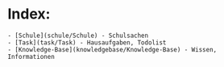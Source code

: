 # Index:
    - [Schule](schule/Schule) - Schulsachen 
    - [Task](task/Task) - Hausaufgaben, Todolist
    - [Knowledge-Base](knowledgebase/Knowledge-Base) - Wissen, Informationen 
